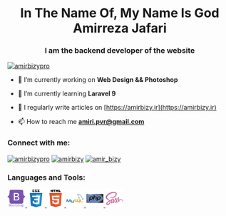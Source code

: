 <h1 align="center">In The Name Of, My Name Is God Amirreza Jafari</h1>
<h3 align="center">I am the backend developer of the website</h3>

<p align="left"> <a href="https://twitter.com/amirbizypro" target="blank"><img src="https://img.shields.io/twitter/follow/amirbizypro?logo=twitter&style=for-the-badge" alt="amirbizypro" /></a> </p>

- 🔭 I’m currently working on **Web Design && Photoshop**

- 🌱 I’m currently learning **Laravel 9**

- 📝 I regularly write articles on [https://amirbizy.ir](https://amirbizy.ir)

- 📫 How to reach me **amiri.pvr@gmail.com**

<h3 align="left">Connect with me:</h3>
<p align="left">
<a href="https://twitter.com/amirbizypro" target="blank"><img align="center" src="https://raw.githubusercontent.com/rahuldkjain/github-profile-readme-generator/master/src/images/icons/Social/twitter.svg" alt="amirbizypro" height="30" width="40" /></a>
<a href="https://stackoverflow.com/users/amirbizy" target="blank"><img align="center" src="https://raw.githubusercontent.com/rahuldkjain/github-profile-readme-generator/master/src/images/icons/Social/stack-overflow.svg" alt="amirbizy" height="30" width="40" /></a>
<a href="https://instagram.com/amir_bizy" target="blank"><img align="center" src="https://raw.githubusercontent.com/rahuldkjain/github-profile-readme-generator/master/src/images/icons/Social/instagram.svg" alt="amir_bizy" height="30" width="40" /></a>
</p>

<h3 align="left">Languages and Tools:</h3>
<p align="left"> <a href="https://getbootstrap.com" target="_blank" rel="noreferrer"> <img src="https://raw.githubusercontent.com/devicons/devicon/master/icons/bootstrap/bootstrap-plain-wordmark.svg" alt="bootstrap" width="40" height="40"/> </a> <a href="https://www.w3schools.com/css/" target="_blank" rel="noreferrer"> <img src="https://raw.githubusercontent.com/devicons/devicon/master/icons/css3/css3-original-wordmark.svg" alt="css3" width="40" height="40"/> </a> <a href="https://www.w3.org/html/" target="_blank" rel="noreferrer"> <img src="https://raw.githubusercontent.com/devicons/devicon/master/icons/html5/html5-original-wordmark.svg" alt="html5" width="40" height="40"/> </a> <a href="https://www.mysql.com/" target="_blank" rel="noreferrer"> <img src="https://raw.githubusercontent.com/devicons/devicon/master/icons/mysql/mysql-original-wordmark.svg" alt="mysql" width="40" height="40"/> </a> <a href="https://www.php.net" target="_blank" rel="noreferrer"> <img src="https://raw.githubusercontent.com/devicons/devicon/master/icons/php/php-original.svg" alt="php" width="40" height="40"/> </a> <a href="https://sass-lang.com" target="_blank" rel="noreferrer"> <img src="https://raw.githubusercontent.com/devicons/devicon/master/icons/sass/sass-original.svg" alt="sass" width="40" height="40"/> </a> </p>
